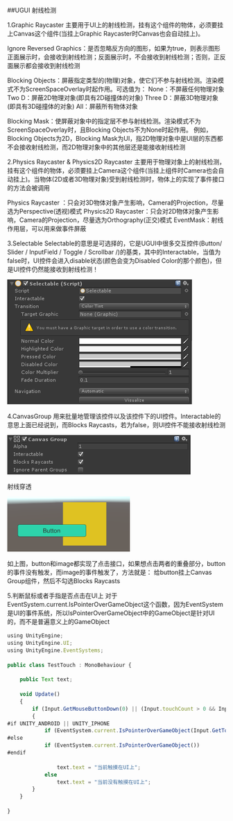 ##UGUI 射线检测

1.Graphic Raycaster
主要用于UI上的射线检测，挂有这个组件的物体，必须要挂上Canvas这个组件(当挂上Graphic Raycaster时Canvas也会自动挂上)。

Ignore Reversed Graphics：是否忽略反方向的图形，如果为true，则表示图形正面展示时，会接收到射线检测；反面展示时，不会接收到射线检测；否则，正反面展示都会接收到射线检测

Blocking Objects：屏蔽指定类型的(物理)对象，使它们不参与射线检测。渲染模式不为ScreenSpaceOverlay时起作用。可选值为：
None：不屏蔽任何物理对象
Two D：屏蔽2D物理对象(即具有2D碰撞体的对象)
Three D：屏蔽3D物理对象(即具有3D碰撞体的对象)
All：屏蔽所有物体对象

Blocking Mask：使屏蔽对象中的指定层不参与射线检测。渲染模式不为ScreenSpaceOverlay时，且Blocking Objects不为None时起作用。
例如，Blocking Objects为2D，Blocking Mask为UI，指2D物理对象中是UI层的东西都不会接收射线检测，而2D物理对象中的其他层还是能接收射线检测


2.Physics Raycaster & Physics2D Raycaster
主要用于物理对象上的射线检测，挂有这个组件的物体，必须要挂上Camera这个组件(当挂上组件时Camera也会自动挂上)。当物体(2D或者3D物理对象)受到射线检测时，物体上的实现了事件接口的方法会被调用

Physics Raycaster ：只会对3D物体对象产生影响，Camera的Projection，尽量选为Perspective(透视)模式
Physics2D Raycaster：只会对2D物体对象产生影响，Camera的Projection，尽量选为Orthography(正交)模式
EventMask：射线作用层，可以用来做事件屏蔽


3.Selectable
Selectable的意思是可选择的，它是UGUI中很多交互控件(Button/ Slider / InputField / Toggle / Scrollbar /)的基类，其中的Interactable，当值为false时，UI控件会进入disable状态(颜色会变为Disabled Color的那个颜色)，但是UI控件仍然能接收到射线检测！

![](/assets/20160321204010355.png)

4.CanvasGroup
用来批量地管理该控件以及该控件下的UI控件。Interactable的意思上面已经说到，而Blocks Raycasts，若为false，则UI控件不能接收射线检测

![](/assets/20160321205753394.png)

射线穿透

![](/assets/20160321211139604.png)

如上图，button和image都实现了点击接口，如果想点击两者的重叠部分，button的事件没有触发，而image的事件触发了，方法就是：
给button挂上Canvas Group组件，然后不勾选Blocks Raycasts

5.判断鼠标或者手指是否点击在UI上
对于EventSystem.current.IsPointerOverGameObject这个函数，因为EventSystem是UI的事件系统，所以IsPointerOverGameObject中的GameObject是针对UI的，而不是普遍意义上的GameObject

```javascript
using UnityEngine;  
using UnityEngine.UI;  
using UnityEngine.EventSystems;  
  
public class TestTouch : MonoBehaviour {  
  
    public Text text;  
  
    void Update()   
    {  
        if (Input.GetMouseButtonDown(0) || (Input.touchCount > 0 && Input.GetTouch(0).phase == TouchPhase.Began))  
        {  
#if UNITY_ANDROID || UNITY_IPHONE  
            if (EventSystem.current.IsPointerOverGameObject(Input.GetTouch(0).fingerId))  
#else  
            if (EventSystem.current.IsPointerOverGameObject())  
#endif  
                  
                text.text = "当前触摸在UI上";  
            else  
                text.text = "当前没有触摸在UI上";  
        }  
    }  
  
}
```